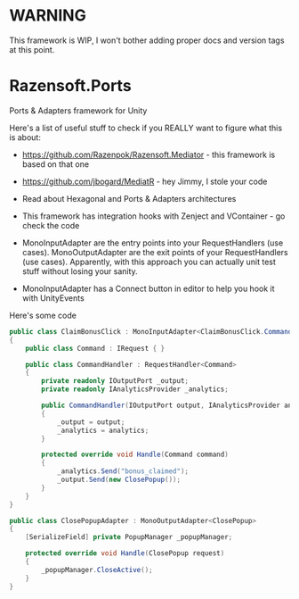 # WARNING

This framework is WIP, I won't bother adding proper docs and version tags at this point.

# Razensoft.Ports

Ports & Adapters framework for Unity

Here's a list of useful stuff to check if you REALLY want to figure what this is about:

- https://github.com/Razenpok/Razensoft.Mediator - this framework is based on that one

- https://github.com/jbogard/MediatR - hey Jimmy, I stole your code

- Read about Hexagonal and Ports & Adapters architectures

- This framework has integration hooks with Zenject and VContainer - go check the code

- MonoInputAdapter are the entry points into your RequestHandlers (use cases). MonoOutputAdapter are the exit points of your RequestHandlers (use cases). Apparently, with this approach you can actually unit test stuff without losing your sanity.

- MonoInputAdapter has a Connect button in editor to help you hook it with UnityEvents

Here's some code

```csharp
public class ClaimBonusClick : MonoInputAdapter<ClaimBonusClick.Command>
{
    public class Command : IRequest { }

    public class CommandHandler : RequestHandler<Command>
    {
        private readonly IOutputPort _output;
        private readonly IAnalyticsProvider _analytics;

        public CommandHandler(IOutputPort output, IAnalyticsProvider analytics)
        {
            _output = output;
            _analytics = analytics;
        }

        protected override void Handle(Command command)
        {
            _analytics.Send("bonus_claimed");
            _output.Send(new ClosePopup());
        }
    }
}

public class ClosePopupAdapter : MonoOutputAdapter<ClosePopup>
{
    [SerializeField] private PopupManager _popupManager;

    protected override void Handle(ClosePopup request)
    {
        _popupManager.CloseActive();
    }
}
```
